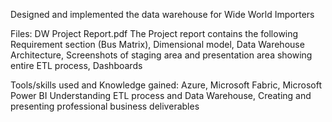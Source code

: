 Designed and implemented the data warehouse for Wide World Importers

Files: 
DW Project Report.pdf
The Project report contains the following
Requirement section (Bus Matrix), Dimensional model, Data Warehouse Architecture, Screenshots of staging area and presentation area showing entire ETL process, Dashboards 

Tools/skills used and Knowledge gained:
Azure, Microsoft Fabric, Microsoft Power BI 
Understanding ETL process and Data Warehouse, Creating and presenting professional business deliverables
